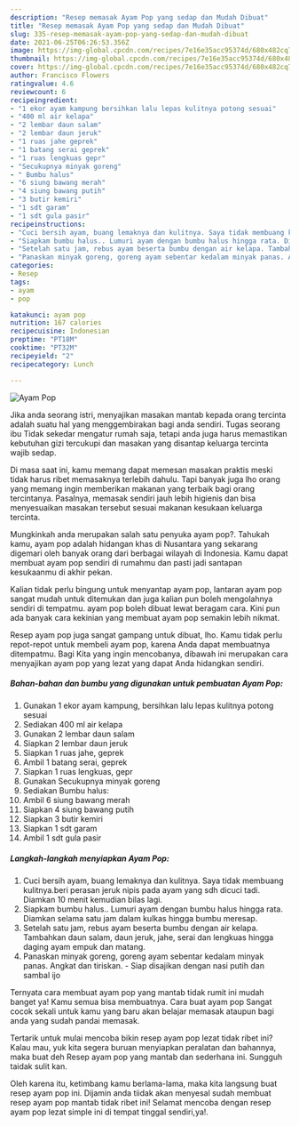 ```yaml
---
description: "Resep memasak Ayam Pop yang sedap dan Mudah Dibuat"
title: "Resep memasak Ayam Pop yang sedap dan Mudah Dibuat"
slug: 335-resep-memasak-ayam-pop-yang-sedap-dan-mudah-dibuat
date: 2021-06-25T06:26:53.356Z
image: https://img-global.cpcdn.com/recipes/7e16e35acc95374d/680x482cq70/ayam-pop-foto-resep-utama.jpg
thumbnail: https://img-global.cpcdn.com/recipes/7e16e35acc95374d/680x482cq70/ayam-pop-foto-resep-utama.jpg
cover: https://img-global.cpcdn.com/recipes/7e16e35acc95374d/680x482cq70/ayam-pop-foto-resep-utama.jpg
author: Francisco Flowers
ratingvalue: 4.6
reviewcount: 6
recipeingredient:
- "1 ekor ayam kampung bersihkan lalu lepas kulitnya potong sesuai"
- "400 ml air kelapa"
- "2 lembar daun salam"
- "2 lembar daun jeruk"
- "1 ruas jahe geprek"
- "1 batang serai geprek"
- "1 ruas lengkuas gepr"
- "Secukupnya minyak goreng"
- " Bumbu halus"
- "6 siung bawang merah"
- "4 siung bawang putih"
- "3 butir kemiri"
- "1 sdt garam"
- "1 sdt gula pasir"
recipeinstructions:
- "Cuci bersih ayam, buang lemaknya dan kulitnya. Saya tidak membuang kulitnya.beri perasan jeruk nipis pada ayam yang sdh dicuci tadi. Diamkan 10 menit kemudian bilas lagi."
- "Siapkam bumbu halus.. Lumuri ayam dengan bumbu halus hingga rata. Diamkan selama satu jam dalam kulkas hingga bumbu meresap."
- "Setelah satu jam, rebus ayam beserta bumbu dengan air kelapa. Tambahkan daun salam, daun jeruk, jahe, serai dan lengkuas hingga daging ayam empuk dan matang."
- "Panaskan minyak goreng, goreng ayam sebentar kedalam minyak panas. Angkat dan tiriskan.  Siap disajikan dengan nasi putih dan sambal ijo"
categories:
- Resep
tags:
- ayam
- pop

katakunci: ayam pop 
nutrition: 167 calories
recipecuisine: Indonesian
preptime: "PT18M"
cooktime: "PT32M"
recipeyield: "2"
recipecategory: Lunch

---
```



![Ayam Pop](https://img-global.cpcdn.com/recipes/7e16e35acc95374d/680x482cq70/ayam-pop-foto-resep-utama.jpg)

Jika anda seorang istri, menyajikan masakan mantab kepada orang tercinta adalah suatu hal yang menggembirakan bagi anda sendiri. Tugas seorang ibu Tidak sekedar mengatur rumah saja, tetapi anda juga harus memastikan kebutuhan gizi tercukupi dan masakan yang disantap keluarga tercinta wajib sedap.

Di masa  saat ini, kamu memang dapat memesan masakan praktis meski tidak harus ribet memasaknya terlebih dahulu. Tapi banyak juga lho orang yang memang ingin memberikan makanan yang terbaik bagi orang tercintanya. Pasalnya, memasak sendiri jauh lebih higienis dan bisa menyesuaikan masakan tersebut sesuai makanan kesukaan keluarga tercinta. 



Mungkinkah anda merupakan salah satu penyuka ayam pop?. Tahukah kamu, ayam pop adalah hidangan khas di Nusantara yang sekarang digemari oleh banyak orang dari berbagai wilayah di Indonesia. Kamu dapat membuat ayam pop sendiri di rumahmu dan pasti jadi santapan kesukaanmu di akhir pekan.

Kalian tidak perlu bingung untuk menyantap ayam pop, lantaran ayam pop sangat mudah untuk ditemukan dan juga kalian pun boleh mengolahnya sendiri di tempatmu. ayam pop boleh dibuat lewat beragam cara. Kini pun ada banyak cara kekinian yang membuat ayam pop semakin lebih nikmat.

Resep ayam pop juga sangat gampang untuk dibuat, lho. Kamu tidak perlu repot-repot untuk membeli ayam pop, karena Anda dapat membuatnya ditempatmu. Bagi Kita yang ingin mencobanya, dibawah ini merupakan cara menyajikan ayam pop yang lezat yang dapat Anda hidangkan sendiri.

<!--inarticleads1-->

##### Bahan-bahan dan bumbu yang digunakan untuk pembuatan Ayam Pop:

1. Gunakan 1 ekor ayam kampung, bersihkan lalu lepas kulitnya potong sesuai
1. Sediakan 400 ml air kelapa
1. Gunakan 2 lembar daun salam
1. Siapkan 2 lembar daun jeruk
1. Siapkan 1 ruas jahe, geprek
1. Ambil 1 batang serai, geprek
1. Siapkan 1 ruas lengkuas, gepr
1. Gunakan Secukupnya minyak goreng
1. Sediakan  Bumbu halus:
1. Ambil 6 siung bawang merah
1. Siapkan 4 siung bawang putih
1. Siapkan 3 butir kemiri
1. Siapkan 1 sdt garam
1. Ambil 1 sdt gula pasir




<!--inarticleads2-->

##### Langkah-langkah menyiapkan Ayam Pop:

1. Cuci bersih ayam, buang lemaknya dan kulitnya. Saya tidak membuang kulitnya.beri perasan jeruk nipis pada ayam yang sdh dicuci tadi. Diamkan 10 menit kemudian bilas lagi.
1. Siapkam bumbu halus.. Lumuri ayam dengan bumbu halus hingga rata. Diamkan selama satu jam dalam kulkas hingga bumbu meresap.
1. Setelah satu jam, rebus ayam beserta bumbu dengan air kelapa. Tambahkan daun salam, daun jeruk, jahe, serai dan lengkuas hingga daging ayam empuk dan matang.
1. Panaskan minyak goreng, goreng ayam sebentar kedalam minyak panas. Angkat dan tiriskan. -  Siap disajikan dengan nasi putih dan sambal ijo




Ternyata cara membuat ayam pop yang mantab tidak rumit ini mudah banget ya! Kamu semua bisa membuatnya. Cara buat ayam pop Sangat cocok sekali untuk kamu yang baru akan belajar memasak ataupun bagi anda yang sudah pandai memasak.

Tertarik untuk mulai mencoba bikin resep ayam pop lezat tidak ribet ini? Kalau mau, yuk kita segera buruan menyiapkan peralatan dan bahannya, maka buat deh Resep ayam pop yang mantab dan sederhana ini. Sungguh taidak sulit kan. 

Oleh karena itu, ketimbang kamu berlama-lama, maka kita langsung buat resep ayam pop ini. Dijamin anda tiidak akan menyesal sudah membuat resep ayam pop mantab tidak ribet ini! Selamat mencoba dengan resep ayam pop lezat simple ini di tempat tinggal sendiri,ya!.

